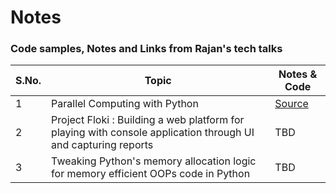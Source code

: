# Notes

### Code samples, Notes and Links from Rajan's tech talks

|      S.No.    |  Topic        |  Notes & Code |
| ------------- | ------------- | ------------- |
|    1          |Parallel Computing with Python | [Source](https://github.com/rajankumar7/notes/tree/main/prallel_computing_with_python)  |
|    2          |Project Floki : Building a web platform for playing with console application through UI and capturing reports| TBD|
|    3         |Tweaking Python's memory allocation logic for memory efficient OOPs code in Python| TBD|

